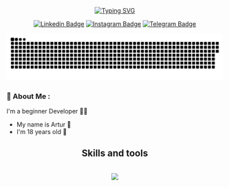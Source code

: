 
<div align="center">
        
[![Typing SVG](https://readme-typing-svg.demolab.com?font=Fira+Code&pause=1000&center=true&vCenter=true&random=false&width=435&lines=hey+everyone%F0%9F%91%8B)](https://git.io/typing-svg)

[![Linkedin Badge](https://img.shields.io/badge/-Linkedin-blue?style=flat&logo=Linkedin&logoColor=white)](https://www.linkedin.com/in/artur-sushkov-b07061304/)
[![Instagram Badge](https://img.shields.io/badge/-Instagram-red?style=flat&logo=Instagram&logoColor=white)](https://www.instagram.com/artur_5006/)
[![Telegram Badge](https://img.shields.io/badge/-Telegram-blue?style=flat&logo=Telegram&logoColor=white)](https://t.me/sacredy27)
</div>
  <div id="header" align="center">
    <img src="https://raw.githubusercontent.com/BaggerFast/BaggerFast/main/assets/github-snake.svg"/>
  </div>
  
  <div id="about">
  
  ### :anger: About Me :

  I'm a beginner Developer :man_technologist:
  
  - My name is Artur :crossed_fingers:
  - I'm 18 years old :black_heart:
  </div>
  
<div align="center">
    <h2>Skills and tools<h2>
    <img src="https://skillicons.dev/icons?i=js,nestjs,git"/>
</div>

